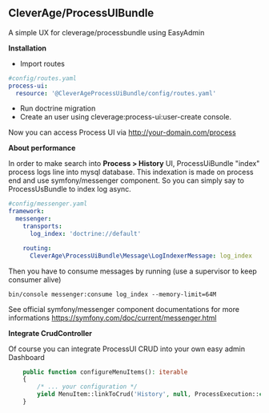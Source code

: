 ## CleverAge/ProcessUIBundle
A simple UX for cleverage/processbundle using EasyAdmin

**Installation**
* Import routes
```yaml
#config/routes.yaml
process-ui:
  resource: '@CleverAgeProcessUiBundle/config/routes.yaml'
```
* Run doctrine migration
* Create an user using cleverage:process-ui:user-create console.

Now you can access Process UI via http://your-domain.com/process

**About performance**

In order to make search into ****Process > History**** UI, ProcessUiBundle "index" process logs line into mysql database.
This indexation is made on process end and use symfony/messenger component.
So you can simply say to ProcessUsBundle to index log async.

```yaml
#config/messenger.yaml
framework:
  messenger:
    transports:
      log_index: 'doctrine://default'

    routing:
      CleverAge\ProcessUiBundle\Message\LogIndexerMessage: log_index
```

Then you have to consume messages by running (use a supervisor to keep consumer alive)
```
bin/console messenger:consume log_index --memory-limit=64M
```

See official symfony/messenger component documentations for more informations https://symfony.com/doc/current/messenger.html

**Integrate CrudController**

Of course you can integrate ProcessUI CRUD into your own easy admin Dashboard
```php
    public function configureMenuItems(): iterable
    {
        /* ... your configuration */
        yield MenuItem::linkToCrud('History', null, ProcessExecution::class);
    }
```
